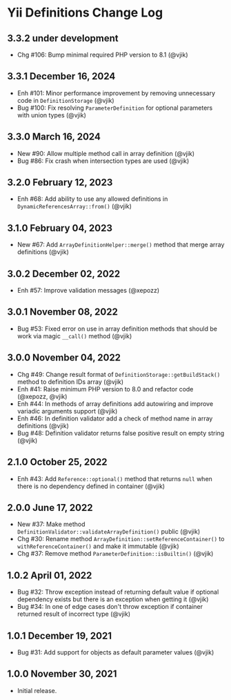 # Yii Definitions Change Log

## 3.3.2 under development

- Chg #106: Bump minimal required PHP version to 8.1 (@vjik)

## 3.3.1 December 16, 2024

- Enh #101: Minor performance improvement by removing unnecessary code in `DefinitionStorage` (@vjik)
- Bug #100: Fix resolving `ParameterDefinition` for optional parameters with union types (@vjik)

## 3.3.0 March 16, 2024

- New #90: Allow multiple method call in array definition (@vjik)
- Bug #86: Fix crash when intersection types are used (@vjik)

## 3.2.0 February 12, 2023

- Enh #68: Add ability to use any allowed definitions in `DynamicReferencesArray::from()` (@vjik)

## 3.1.0 February 04, 2023

- New #67: Add `ArrayDefinitionHelper::merge()` method that merge array definitions (@vjik)

## 3.0.2 December 02, 2022

- Enh #57: Improve validation messages (@xepozz)

## 3.0.1 November 08, 2022

- Bug #53: Fixed error on use in array definition methods that should be work via magic `__call()` method (@vjik)

## 3.0.0 November 04, 2022

- Chg #49: Change result format of `DefinitionStorage::getBuildStack()` method to definition IDs array (@vjik)
- Enh #41: Raise minimum PHP version to 8.0 and refactor code (@xepozz, @vjik)
- Enh #44: In methods of array definitions add autowiring and improve variadic arguments support (@vjik)
- Enh #46: In definition validator add a check of method name in array definitions (@vjik)
- Bug #48: Definition validator returns false positive result on empty string (@vjik)

## 2.1.0 October 25, 2022

- Enh #43: Add `Reference::optional()` method that returns `null` when there is no dependency defined
  in container (@vjik)

## 2.0.0 June 17, 2022

- New #37: Make method `DefinitionValidator::validateArrayDefinition()` public (@vjik)
- Chg #30: Rename method `ArrayDefinition::setReferenceContainer()` to `withReferenceContainer()` and make it
  immutable (@vjik)
- Chg #37: Remove method `ParameterDefinition::isBuiltin()` (@vjik)

## 1.0.2 April 01, 2022

- Bug #32: Throw exception instead of returning default value if optional dependency exists but there is an exception
  when getting it (@vjik)
- Bug #34: In one of edge cases don't throw exception if container returned result of incorrect type (@vjik)

## 1.0.1 December 19, 2021

- Bug #31: Add support for objects as default parameter values (@vjik)

## 1.0.0 November 30, 2021

- Initial release.
